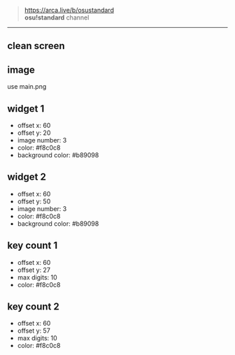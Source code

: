 > https://arca.live/b/osustandard \
> **osu!standard** channel

---

## clean screen

## image
use main.png

## widget 1
- offset x: 60
- offset y: 20
- image number: 3
- color: #f8c0c8
- background color: #b89098

## widget 2
- offset x: 60
- offset y: 50
- image number: 3
- color: #f8c0c8
- background color: #b89098

## key count 1
- offset x: 60
- offset y: 27
- max digits: 10
- color: #f8c0c8

## key count 2
- offset x: 60
- offset y: 57
- max digits: 10
- color: #f8c0c8
